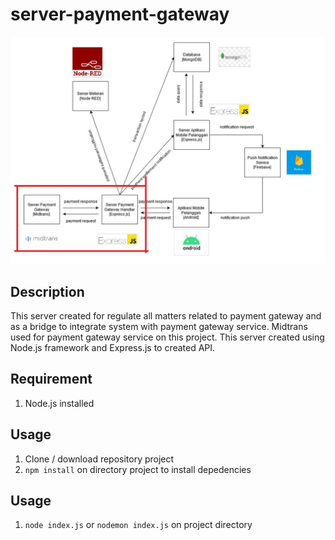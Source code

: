 # server-payment-gateway

![Data Flow Diagram](https://github.com/alijarasyidi/smart-meter/blob/master/repo-image/diagram-payment.jpg)

## Description
This server created for regulate all matters related to payment gateway and as a bridge to integrate system with payment gateway service. Midtrans used for payment gateway service 
on this project. This server created using Node.js framework and Express.js to created API.

## Requirement
1. Node.js installed

## Usage
1. Clone / download repository project
2. `npm install` on directory project to install depedencies

## Usage
1. `node index.js` or `nodemon index.js` on project directory 
